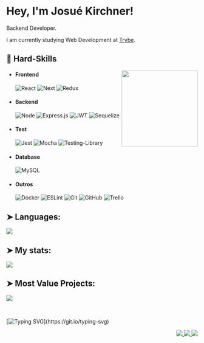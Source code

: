 # Hey, I'm Josué Kirchner!

Backend Developer.

I am currently studying Web Development at [Trybe](https://www.betrybe.com).

## 🔭 Hard-Skills
<div align="center">
  <img align="right" src="https://octodex.github.com/images/daftpunktocat-guy.gif" height="200px" />
</div>

  - #### Frontend
    ![React](https://img.shields.io/badge/React-20232A?style=for-the-badge&logo=react&logoColor=61DAFB)
    ![Next](https://img.shields.io/badge/next.js-000000?style=for-the-badge&logo=nextdotjs&logoColor=white)
    ![Redux](https://img.shields.io/badge/redux-%23593d88.svg?style=for-the-badge&logo=redux&logoColor=white)

 - #### Backend
    ![Node](https://img.shields.io/badge/Node.js-339933?style=for-the-badge&logo=nodedotjs&logoColor=white)
    ![Express.js](https://img.shields.io/badge/express.js-%23404d59.svg?style=for-the-badge&logo=express&logoColor=%2361DAFB)
    ![JWT](https://img.shields.io/badge/JWT-black?style=for-the-badge&logo=JSON%20web%20tokens)
    ![Sequelize](https://img.shields.io/badge/Sequelize-52B0E7?style=for-the-badge&logo=Sequelize&logoColor=white)

 - #### Test
    ![Jest](https://img.shields.io/badge/-jest-%23C21325?style=for-the-badge&logo=jest&logoColor=white)
    ![Mocha](https://img.shields.io/badge/-mocha-%238D6748?style=for-the-badge&logo=mocha&logoColor=white)
    ![Testing-Library](https://img.shields.io/badge/-TestingLibrary-%23E33332?style=for-the-badge&logo=testing-library&logoColor=white)

 - #### Database
    ![MySQL](https://img.shields.io/badge/mysql-%2300f.svg?style=for-the-badge&logo=mysql&logoColor=white)
    
 - #### Outros
    ![Docker](https://img.shields.io/badge/docker-%230db7ed.svg?style=for-the-badge&logo=docker&logoColor=white)
    ![ESLint](https://img.shields.io/badge/ESLint-4B3263?style=for-the-badge&logo=eslint&logoColor=white)
    ![Git](https://img.shields.io/badge/git-%23F05033.svg?style=for-the-badge&logo=git&logoColor=white)
    ![GitHub](https://img.shields.io/badge/github-%23121011.svg?style=for-the-badge&logo=github&logoColor=white)
    ![Trello](https://img.shields.io/badge/Trello-%23026AA7.svg?style=for-the-badge&logo=Trello&logoColor=white)


## ➤ Languages:
<a href="https://github.com/EuJosue">
    <img align="center" src="https://github-readme-stats.anuraghazra1.vercel.app/api/top-langs/?username=EuJosue&layout=compact&theme=vision-friendly-dark" />
</a>

## ➤ My stats:
  <a href="https://github.com/EuJosue">
    <img align="center" src="https://github-readme-stats.anuraghazra1.vercel.app/api?username=EuJosue&theme=vision-friendly-dark&show_icons=true" />
</a>
  
  
## ➤ Most Value Projects:
  <a href="https://github.com/EuJosue/project-soccer-club">
    <img align="center" src="https://github-readme-stats.anuraghazra1.vercel.app/api/pin/?username=EuJosue&repo=project-soccer-club&theme=vision-friendly-dark" />
  </a>

&nbsp;

[![Typing SVG](https://readme-typing-svg.demolab.com?font=Fira+Code&pause=1000&color=FFB000&width=435&lines=Coffee+is+always+a+good+idea!)](https://git.io/typing-svg)
 
<div align="right">
  <a href="https://www.linkedin.com/in/eujosue/" target="_blank" alt="Linkedin">
      <img src="https://img.shields.io/badge/-Linkedin-1C1C1C?style=for-the-badge&logo=Linkedin&logoColor=0e76a8&link=https://www.linkedin.com/in/eujosue/"/>
  </a>

  <a href="mailto:josueantoniok@gmail.com" target="_blank" alt="E-mail">
      <img src="https://img.shields.io/badge/-E--mail-1C1C1C?style=for-the-badge&logo=Microsoft-Outlook&link=mailto:josueantoniok@gmail.com"/>
  </a>

  <a href="https://wa.me/5541988213897" target="_blank" alt="WhatsApp">
     <img src="https://img.shields.io/badge/-WhatsApp-1C1C1C?style=for-the-badge&logo=WhatsApp&logoColor=47A985&link=https://wa.me/5541988213897"/>
  </a>  
</div>
